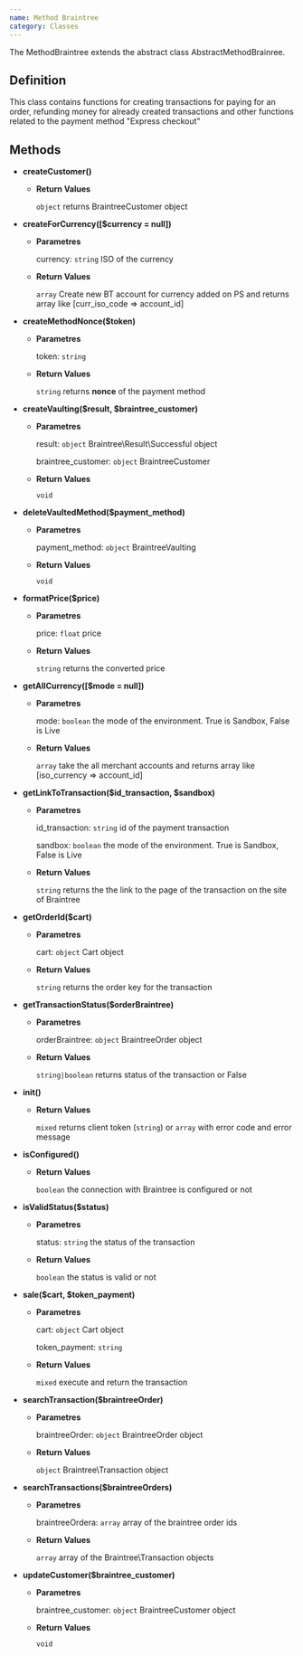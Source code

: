 ```yaml
---
name: Method Braintree
category: Classes
---
```


The MethodBraintree extends the abstract class AbstractMethodBrainree.

## Definition

This class contains functions for creating transactions for paying for an order, 
refunding money for already created transactions and other functions 
related to the payment method "Express checkout"


## Methods


- **createCustomer()**
    
    - **Return Values**
    
      `object` returns BraintreeCustomer object
      
- **createForCurrency(\[$currency = null\])**

    - **Parametres**
      
      currency: `string` ISO of the currency
    
    - **Return Values**
    
      `array` Create new BT account for currency added on PS and returns array 
      like \[curr_iso_code => account_id\]  

- **createMethodNonce($token)**

    - **Parametres**
      
      token: `string` 
    
    - **Return Values**
    
      `string` returns **nonce** of the payment method    
      
- **createVaulting($result, $braintree_customer)**

    - **Parametres**
    
      result: `object` Braintree\Result\Successful object
      
      braintree_customer: `object` BraintreeCustomer 
    
    - **Return Values**
    
      `void`   
            
- **deleteVaultedMethod($payment_method)**

    - **Parametres**
    
      payment_method: `object` BraintreeVaulting 
    
    - **Return Values**
    
      `void`       
      
- **formatPrice($price)**

    - **Parametres**
          
      price: `float` price
    
    - **Return Values**
    
      `string` returns the converted price      
      
- **getAllCurrency(\[$mode = null\])**

    - **Parametres**
          
      mode: `boolean` the mode of the environment. True is Sandbox, False is Live
    
    - **Return Values**
    
      `array` take the all merchant accounts and returns array like \[iso_currency => account_id\]
      
- **getLinkToTransaction($id_transaction, $sandbox)**

    - **Parametres**
          
      id_transaction: `string` id of the payment transaction
          
      sandbox: `boolean` the mode of the environment. True is Sandbox, False is Live
    
    - **Return Values**
    
      `string` returns the the link to the page of the transaction on the site of Braintree       
      
      
- **getOrderId($cart)**

    - **Parametres**
          
      cart: `object` Cart object
    
    - **Return Values**
    
      `string` returns the order key for the transaction     
      
- **getTransactionStatus($orderBraintree)**

    - **Parametres**
          
      orderBraintree: `object` BraintreeOrder object
    
    - **Return Values**
    
      `string|boolean` returns status of the transaction or False      
      
- **init()**
    
    - **Return Values**
    
      `mixed` returns client token (`string`) or `array` with error code and error message      
      
- **isConfigured()**
    
    - **Return Values**
    
      `boolean` the connection with Braintree is configured or not      
      
      
- **isValidStatus($status)**

    - **Parametres**
          
      status: `string` the status of the transaction
    
    - **Return Values**
    
      `boolean` the status is valid or not     
      
- **sale($cart, $token_payment)**

    - **Parametres**
          
      cart: `object` Cart object
      
      token_payment: `string`
    
    - **Return Values**
    
      `mixed` execute and return the transaction       
            
- **searchTransaction($braintreeOrder)**

    - **Parametres**
          
      braintreeOrder: `object` BraintreeOrder object
    
    - **Return Values**
    
      `object` Braintree\Transaction object      
      
      
- **searchTransactions($braintreeOrders)**

    - **Parametres**
          
      braintreeOrdera: `array` array of the braintree order ids
    
    - **Return Values**
    
      `array` array of the Braintree\Transaction objects      
      
- **updateCustomer($braintree_customer)**

    - **Parametres**
          
      braintree_customer: `object` BraintreeCustomer object
    
    - **Return Values**
    
      `void`
      
   
      
      
      
      
      
      

 
